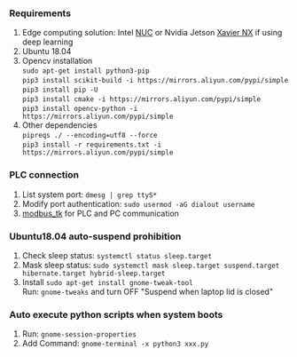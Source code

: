 ### Requirements
1. Edge computing solution: Intel [NUC](https://www.intel.com/content/www/us/en/products/details/nuc.html) or Nvidia Jetson [Xavier NX](https://www.nvidia.com/en-us/autonomous-machines/embedded-systems/jetson-xavier-nx/) if using deep learning 
2. Ubuntu 18.04 
3. Opencv installation <br>
```sudo apt-get install python3-pip```<br>
```pip3 install scikit-build -i https://mirrors.aliyun.com/pypi/simple```<br>
```pip3 install pip -U```<br>
```pip3 install cmake -i https://mirrors.aliyun.com/pypi/simple```<br>
```pip3 install opencv-python -i https://mirrors.aliyun.com/pypi/simple```<br>
4. Other dependencies <br>
```pipreqs ./ --encoding=utf8 --force``` <br>
```pip3 install -r requirements.txt -i https://mirrors.aliyun.com/pypi/simple```<br>

### PLC connection
1. List system port:
```dmesg | grep ttyS*```<br>
2. Modify port authentication: 
```sudo usermod -aG dialout username```<br>
3. [modbus_tk](https://github.com/ljean/modbus-tk) for PLC and PC communication

### Ubuntu18.04 auto-suspend prohibition
1. Check sleep status: ```systemctl status sleep.target```<br>
2. Mask sleep status: ```sudo systemctl mask sleep.target suspend.target hibernate.target hybrid-sleep.target```<br>
3. Install ```sudo apt-get install gnome-tweak-tool```<br>
Run: ```gnome-tweaks``` and turn OFF "Suspend when laptop lid is closed"

### Auto execute python scripts when system boots
1. Run: ```gnome-session-properties```<br>
2. Add Command: ```gnome-terminal -x python3 xxx.py ```<br>

